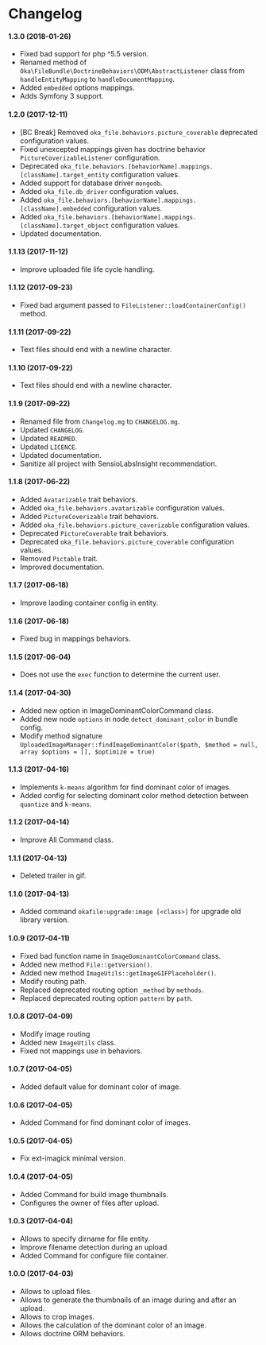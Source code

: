 Changelog
=========

#### 1.3.0 (2018-01-26)

* Fixed bad support for php ^5.5 version.
* Renamed method of `Oka\FileBundle\DoctrineBehaviors\ODM\AbstractListener` class from `handleEntityMapping` to `handleDocumentMapping`.
* Added `embedded` options mappings.
* Adds Symfony 3 support.

#### 1.2.0 (2017-12-11)

* [BC Break] Removed `oka_file.behaviors.picture_coverable` deprecated configuration values.
* Fixed unexcepted mappings given has doctrine behavior `PictureCoverizableListener` configuration.
* Deprecated `oka_file.behaviors.[behaviorName].mappings.[className].target_entity` configuration values.
* Added support for database driver `mongodb`.
* Added `oka_file.db_driver` configuration values.
* Added `oka_file.behaviors.[behaviorName].mappings.[className].embedded` configuration values.
* Added `oka_file.behaviors.[behaviorName].mappings.[className].target_object` configuration values.
* Updated documentation.

#### 1.1.13 (2017-11-12)

* Improve uploaded file life cycle handling.

#### 1.1.12 (2017-09-23)

* Fixed bad argument passed to `FileListener::loadContainerConfig()` method.

#### 1.1.11 (2017-09-22)

* Text files should end with a newline character.

#### 1.1.10 (2017-09-22)

* Text files should end with a newline character.

#### 1.1.9 (2017-09-22)

* Renamed file from `Changelog.mg` to `CHANGELOG.mg`.
* Updated `CHANGELOG`.
* Updated `READMED`.
* Updated `LICENCE`.
* Updated documentation.
* Sanitize all project with SensioLabsInsight recommendation.

#### 1.1.8 (2017-06-22)

* Added `Avatarizable` trait behaviors.
* Added `oka_file.behaviors.avatarizable` configuration values.
* Added `PictureCoverizable` trait behaviors.
* Added `oka_file.behaviors.picture_coverizable` configuration values.
* Deprecated `PictureCoverable` trait behaviors.
* Deprecated `oka_file.behaviors.picture_coverable` configuration values.
* Removed `Pictable` trait.
* Improved documentation.

#### 1.1.7 (2017-06-18)

* Improve laoding container config in entity.

#### 1.1.6 (2017-06-18)

* Fixed bug in mappings behaviors.

#### 1.1.5 (2017-06-04)

* Does not use the `exec` function to determine the current user.

#### 1.1.4 (2017-04-30)

* Added new option in ImageDominantColorCommand class.
* Added new node `options` in node `detect_dominant_color` in bundle config.
* Modify method signature `UploadedImageManager::findImageDominantColor($path, $method = null, array $options = [], $optimize = true)`

#### 1.1.3 (2017-04-16)

* Implements `k-means` algorithm for find dominant color of images.
* Added config for selecting dominant color method detection between `quantize` and `k-means`.

#### 1.1.2 (2017-04-14)

* Improve All Command class.

#### 1.1.1 (2017-04-13)

* Deleted trailer in gif.

#### 1.1.0 (2017-04-13)

* Added command `okafile:upgrade:image [<class>]` for upgrade old library version.

#### 1.0.9 (2017-04-11)

* Fixed bad function name in `ImageDominantColorCommand` class.
* Added new method `File::getVersion()`.
* Added new method `ImageUtils::getImageGIFPlaceholder()`.
* Modify routing path.
* Replaced deprecated routing option `_method` by `methods`.
* Replaced deprecated routing option `pattern` by `path`.

#### 1.0.8 (2017-04-09)

* Modify image routing
* Added new `ImageUtils` class.
* Fixed not mappings use in behaviors.

#### 1.0.7 (2017-04-05)

* Added default value for dominant color of image.

#### 1.0.6 (2017-04-05)

* Added Command for find dominant color of images.

#### 1.0.5 (2017-04-05)

* Fix ext-imagick minimal version.

#### 1.0.4 (2017-04-05)

* Added Command for build image thumbnails.
* Configures the owner of files after upload.

#### 1.0.3 (2017-04-04)

* Allows to specify dirname for file entity.
* Improve filename detection during an upload.
* Added Command for configure file container.

#### 1.0.O (2017-04-03)

* Allows to upload files.
* Allows to generate the thumbnails of an image during and after an upload.
* Allows to crop images.
* Allows the calculation of the dominant color of an image.
* Allows doctrine ORM behaviors.
